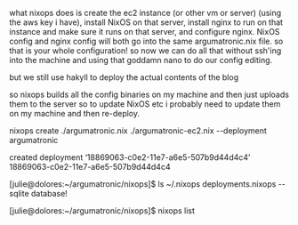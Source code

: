 what nixops does is create the ec2 instance (or other vm or server) (using the aws key i have), install NixOS on that server, install nginx to run on that instance and make sure it runs on that server, and configure nginx. NixOS config and nginx config will both go into the same argumatronic.nix file. so that is your whole configuration! so now we can do all that without ssh'ing into the machine and using that goddamn nano to do our config editing.

but we still use hakyll to deploy the actual contents of the blog

so nixops builds all the config binaries on my machine and then just uploads them to the server so to update NixOS etc i probably need to update them on my machine and then re-deploy.

nixops create ./argumatronic.nix ./argumatronic-ec2.nix --deployment argumatronic

created deployment ‘18869063-c0e2-11e7-a6e5-507b9d44d4c4’
18869063-c0e2-11e7-a6e5-507b9d44d4c4

[julie@dolores:~/argumatronic/nixops]$ ls ~/.nixops
deployments.nixops --sqlite database!

[julie@dolores:~/argumatronic/nixops]$ nixops list
